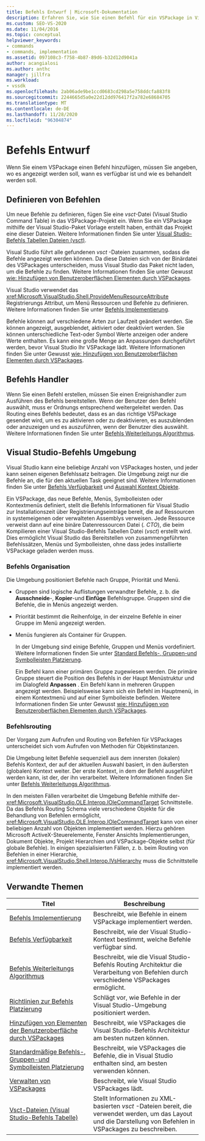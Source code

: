```yaml
---
title: Befehls Entwurf | Microsoft-Dokumentation
description: Erfahren Sie, wie Sie einen Befehl für ein VSPackage in Visual Studio entwerfen. Einschließlich, angeben des Orts, an dem es angezeigt wird, wann es verfügbar ist und wie es behandelt werden soll.
ms.custom: SEO-VS-2020
ms.date: 11/04/2016
ms.topic: conceptual
helpviewer_keywords:
- commands
- commands, implementation
ms.assetid: 097108c3-f758-4b87-89d6-b32d12d9041a
author: acangialosi
ms.author: anthc
manager: jillfra
ms.workload:
- vssdk
ms.openlocfilehash: 2ab06ade9be1ccd0683cd298a5e758ddcfa883f8
ms.sourcegitcommit: 2244665d5a0e22d12dd976417f2a782e68684705
ms.translationtype: MT
ms.contentlocale: de-DE
ms.lasthandoff: 11/28/2020
ms.locfileid: "96304874"
---
```

# <a name="command-design"></a>Befehls Entwurf
Wenn Sie einem VSPackage einen Befehl hinzufügen, müssen Sie angeben, wo es angezeigt werden soll, wann es verfügbar ist und wie es behandelt werden soll.

## <a name="define-commands"></a>Definieren von Befehlen
 Um neue Befehle zu definieren, fügen Sie eine *vsct*-Datei (Visual Studio Command Table) in das VSPackage-Projekt ein. Wenn Sie ein VSPackage mithilfe der Visual Studio-Paket Vorlage erstellt haben, enthält das Projekt eine dieser Dateien. Weitere Informationen finden Sie unter [Visual Studio-Befehls Tabellen Dateien (vsct)](../../extensibility/internals/visual-studio-command-table-dot-vsct-files.md).

 Visual Studio führt alle gefundenen *vsct* -Dateien zusammen, sodass die Befehle angezeigt werden können. Da diese Dateien sich von der Binärdatei des VSPackages unterscheiden, muss Visual Studio das Paket nicht laden, um die Befehle zu finden. Weitere Informationen finden Sie unter Gewusst [wie: Hinzufügen von Benutzeroberflächen Elementen durch VSPackages](../../extensibility/internals/how-vspackages-add-user-interface-elements.md).

 Visual Studio verwendet das <xref:Microsoft.VisualStudio.Shell.ProvideMenuResourceAttribute> Registrierungs Attribut, um Menü Ressourcen und Befehle zu definieren. Weitere Informationen finden Sie unter [Befehls Implementierung](../../extensibility/internals/command-implementation.md).

 Befehle können auf verschiedene Arten zur Laufzeit geändert werden. Sie können angezeigt, ausgeblendet, aktiviert oder deaktiviert werden. Sie können unterschiedliche Text-oder Symbol Werte anzeigen oder andere Werte enthalten. Es kann eine große Menge an Anpassungen durchgeführt werden, bevor Visual Studio Ihr VSPackage lädt. Weitere Informationen finden Sie unter Gewusst [wie: Hinzufügen von Benutzeroberflächen Elementen durch VSPackages](../../extensibility/internals/how-vspackages-add-user-interface-elements.md).

## <a name="command-handlers"></a>Befehls Handler
 Wenn Sie einen Befehl erstellen, müssen Sie einen Ereignishandler zum Ausführen des Befehls bereitstellen. Wenn der Benutzer den Befehl auswählt, muss er Ordnungs entsprechend weitergeleitet werden. Das Routing eines Befehls bedeutet, dass es an das richtige VSPackage gesendet wird, um es zu aktivieren oder zu deaktivieren, es auszublenden oder anzuzeigen und es auszuführen, wenn der Benutzer dies auswählt. Weitere Informationen finden Sie unter [Befehls Weiterleitungs Algorithmus](../../extensibility/internals/command-routing-algorithm.md).

## <a name="visual-studio-command-environment"></a>Visual Studio-Befehls Umgebung
 Visual Studio kann eine beliebige Anzahl von VSPackages hosten, und jeder kann seinen eigenen Befehlssatz beitragen. Die Umgebung zeigt nur die Befehle an, die für den aktuellen Task geeignet sind. Weitere Informationen finden Sie unter [Befehls Verfügbarkeit](../../extensibility/internals/command-availability.md) und [Auswahl Kontext Objekte](../../extensibility/internals/selection-context-objects.md).

 Ein VSPackage, das neue Befehle, Menüs, Symbolleisten oder Kontextmenüs definiert, stellt die Befehls Informationen für Visual Studio zur Installationszeit über Registrierungseinträge bereit, die auf Ressourcen in systemeigenen oder verwalteten Assemblys verweisen. Jede Ressource verweist dann auf eine binäre Datenressourcen Datei (*. CTO*), die beim Kompilieren einer Visual Studio-Befehls Tabellen Datei (*vsct*) erstellt wird. Dies ermöglicht Visual Studio das Bereitstellen von zusammengeführten Befehlssätzen, Menüs und Symbolleisten, ohne dass jedes installierte VSPackage geladen werden muss.

### <a name="command-organization"></a>Befehls Organisation
 Die Umgebung positioniert Befehle nach Gruppe, Priorität und Menü.

- Gruppen sind logische Auflistungen verwandter Befehle, z. b. die **Ausschneide**-, **Kopier**-und **Einfüge** Befehlsgruppe. Gruppen sind die Befehle, die in Menüs angezeigt werden.

- Priorität bestimmt die Reihenfolge, in der einzelne Befehle in einer Gruppe im Menü angezeigt werden.

- Menüs fungieren als Container für Gruppen.

  In der Umgebung sind einige Befehle, Gruppen und Menüs vordefiniert. Weitere Informationen finden Sie unter [Standard Befehls-, Gruppen-und Symbolleisten Platzierung](../../extensibility/internals/default-command-group-and-toolbar-placement.md).

  Ein Befehl kann einer primären Gruppe zugewiesen werden. Die primäre Gruppe steuert die Position des Befehls in der Haupt Menüstruktur und im Dialogfeld **Anpassen** . Ein Befehl kann in mehreren Gruppen angezeigt werden. Beispielsweise kann sich ein Befehl im Hauptmenü, in einem Kontextmenü und auf einer Symbolleiste befinden. Weitere Informationen finden Sie unter Gewusst [wie: Hinzufügen von Benutzeroberflächen Elementen durch VSPackages](../../extensibility/internals/how-vspackages-add-user-interface-elements.md).

### <a name="command-routing"></a>Befehlsrouting
 Der Vorgang zum Aufrufen und Routing von Befehlen für VSPackages unterscheidet sich vom Aufrufen von Methoden für Objektinstanzen.

 Die Umgebung leitet Befehle sequenziell aus dem innersten (lokalen) Befehls Kontext, der auf der aktuellen Auswahl basiert, in den äußersten (globalen) Kontext weiter. Der erste Kontext, in dem der Befehl ausgeführt werden kann, ist der, der ihn verarbeitet. Weitere Informationen finden Sie unter [Befehls Weiterleitungs Algorithmus](../../extensibility/internals/command-routing-algorithm.md).

 In den meisten Fällen verarbeitet die Umgebung Befehle mithilfe der- <xref:Microsoft.VisualStudio.OLE.Interop.IOleCommandTarget> Schnittstelle. Da das Befehls Routing Schema viele verschiedene Objekte für die Behandlung von Befehlen ermöglicht, <xref:Microsoft.VisualStudio.OLE.Interop.IOleCommandTarget> kann von einer beliebigen Anzahl von Objekten implementiert werden. Hierzu gehören Microsoft ActiveX-Steuerelemente, Fenster Ansichts Implementierungen, Dokument Objekte, Projekt Hierarchien und VSPackage-Objekte selbst (für globale Befehle). In einigen spezialisierten Fällen, z. b. beim Routing von Befehlen in einer Hierarchie, <xref:Microsoft.VisualStudio.Shell.Interop.IVsHierarchy> muss die Schnittstelle implementiert werden.

## <a name="related-topics"></a>Verwandte Themen

|Titel|Beschreibung|
|-----------|-----------------|
|[Befehls Implementierung](../../extensibility/internals/command-implementation.md)|Beschreibt, wie Befehle in einem VSPackage implementiert werden.|
|[Befehls Verfügbarkeit](../../extensibility/internals/command-availability.md)|Beschreibt, wie der Visual Studio-Kontext bestimmt, welche Befehle verfügbar sind.|
|[Befehls Weiterleitungs Algorithmus](../../extensibility/internals/command-routing-algorithm.md)|Beschreibt, wie die Visual Studio-Befehls Routing Architektur die Verarbeitung von Befehlen durch verschiedene VSPackages ermöglicht.|
|[Richtlinien zur Befehls Platzierung](../../extensibility/internals/command-placement-guidelines.md)|Schlägt vor, wie Befehle in der Visual Studio-Umgebung positioniert werden.|
|[Hinzufügen von Elementen der Benutzeroberfläche durch VSPackages](../../extensibility/internals/how-vspackages-add-user-interface-elements.md)|Beschreibt, wie VSPackages die Visual Studio-Befehls Architektur am besten nutzen können.|
|[Standardmäßige Befehls-, Gruppen-und Symbolleisten Platzierung](../../extensibility/internals/default-command-group-and-toolbar-placement.md)|Beschreibt, wie VSPackages die Befehle, die in Visual Studio enthalten sind, am besten verwenden können.|
|[Verwalten von VSPackages](../../extensibility/managing-vspackages.md)|Beschreibt, wie Visual Studio VSPackages lädt.|
|[Vsct-Dateien (Visual Studio-Befehls Tabelle)](../../extensibility/internals/visual-studio-command-table-dot-vsct-files.md)|Stellt Informationen zu XML-basierten *vsct* -Dateien bereit, die verwendet werden, um das Layout und die Darstellung von Befehlen in VSPackages zu beschreiben.|

